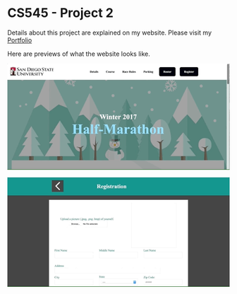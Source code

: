 # CS545 - Project 2
Details about this project are explained on my website. Please visit my [Portfolio](https://ennoiamai.github.io/Portfolio/web_applications/proj2_3/details2.html)

<!-- Follow this [link](http://jadran.sdsu.edu/~jadrn041/proj3/index.html) to view the project. -->

Here are previews of what the website looks like.

 ![CS545_Project2_3_home](../images_readme/CS545_Project2_3_home_preview.gif)


 ![CS545_Project2_3_form](../images_readme/CS545_Project2_3_form_preview.gif)
